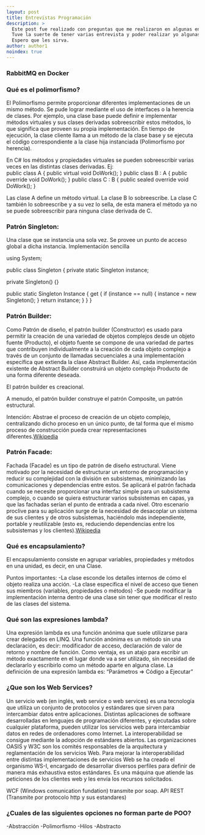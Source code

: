 ```yaml
---
layout: post
title: Entrevistas Programación
description: >
  Este post fue realizado con preguntas que me realizaron en algunas entrevistas y otras que les realizaron a algunos amigos. El objetivo de este post es refrescar algunos conocimientos que vamos perdiendo y por otra parte si es que nunca escuchaste algún de estos conceptos que los puedas aprender e implementar en tu trabajo.
  Tuve la suerte de tener varias entrevista y poder realizar yo algunas entrevistas, creo que lo más importante al margen del puesto a aspirar es poder llevarte algún aprendizaje nuevo, tanto del lado del entrevistado como del entrevistador.
  Espero que les sirva.
author: author1
noindex: true
---
```


### RabbitMQ en Docker

###  Qué es el polimorfismo?
El Polimorfismo permite proporcionar diferentes implementaciones de un mismo método. 
Se pude lograr mediante el uso de interfaces o la herencia de clases. Por ejemplo, una clase base puede definir e implementar métodos virtuales y sus clases derivadas sobreescribir estos métodos, lo que significa que proveen su propia implementación. En tiempo de ejecución, la clase cliente llama a un método de la clase base y se ejecuta el código correspondiente a la clase hija instanciada (Polimorfismo por herencia).

En C# los métodos y propiedades virtuales se pueden sobreescribir varias veces en las distintas clases derivadas. 
Ej:       
public class A
{
	public virtual void DoWork();
}
public class B : A
{
	public override void DoWork();
}
public class C : B
{
	public sealed override void DoWork();
}

Las clase A define un método virtual. La clase B lo sobreescribe. La clase C también lo sobreescribe y a su vez lo sella, de esta manera el método ya no se puede sobreescribir para ninguna clase derivada de C.

### Patrón Singleton:
Una clase que se instancia una sola vez. Se provee un punto de acceso global a dicha instancia.
Implementación sencilla 

using System;

public class Singleton
{
   private static Singleton instance;

   private Singleton() {}

   public static Singleton Instance
   {
      get 
      {
         if (instance == null)
         {
            instance = new Singleton();
         }
         return instance;
      }
   }
}


### Patrón Builder:
Como Patrón de diseño, el patrón builder (Constructor) es usado para permitir la creación de una variedad de objetos complejos desde un objeto fuente (Producto), el objeto fuente se compone de una variedad de partes que contribuyen individualmente a la creación de cada objeto complejo a través de un conjunto de llamadas secuenciales a una implementación específica que extienda la clase Abstract Builder. Así, cada implementación existente de Abstract Builder construirá un objeto complejo Producto de una forma diferente deseada.

El patrón builder es creacional.

A menudo, el patrón builder construye el patrón Composite, un patrón estructural.

Intención: Abstrae el proceso de creación de un objeto complejo, centralizando dicho proceso en un único punto, de tal forma que el mismo proceso de construcción pueda crear representaciones diferentes.[Wikipedia](https://es.wikipedia.org/wiki/Builder_(patr%C3%B3n_de_dise%C3%B1o))

### Patrón Facade:
Fachada (Facade) es un tipo de patrón de diseño estructural. Viene motivado por la necesidad de estructurar un entorno de programación y reducir su complejidad con la división en subsistemas, minimizando las comunicaciones y dependencias entre estos.
Se aplicará el patrón fachada cuando se necesite proporcionar una interfaz simple para un subsistema complejo, o cuando se quiera estructurar varios subsistemas en capas, ya que las fachadas serían el punto de entrada a cada nivel. Otro escenario proclive para su aplicación surge de la necesidad de desacoplar un sistema de sus clientes y de otros subsistemas, haciéndolo más independiente, portable y reutilizable (esto es, reduciendo dependencias entre los subsistemas y los clientes).[Wikipedia](https://es.wikipedia.org/wiki/Facade_(patr%C3%B3n_de_dise%C3%B1o))

### Qué es encapsulamiento?
El encapsulamiento consiste en agrupar variables, propiedades y métodos en una unidad, es decir, en una Clase. 

Puntos importantes: 
-La clase esconde los detalles internos de cómo el objeto realiza una acción.
-La clase especifica el nivel de acceso que tienen sus miembros (variables, propiedades o métodos) 
-Se puede modificar la implementación interna dentro de una clase sin tener que modificar el resto de las clases del sistema.

### Qué son las expresiones lambda?
Una expresión lambda es una función anónima que suele utilizarse para crear delegados en LINQ. Una función anónima es un método sin una declaración, es decir:  modificador de acceso, declaración de valor de retorno y nombre de función.
Como ventaja, es un atajo para escribir un método exactamente en el lugar donde va a ser utilizado, sin necesidad de declararlo y escribirlo como un método aparte en alguna clase.
La definición de una expresión lambda es:
	“Parámetros => Código a Ejecutar”

 ### ¿Que son los Web Services?
Un servicio web (en inglés, web service o web services) es una tecnología que utiliza un conjunto de protocolos y estándares que sirven para intercambiar datos entre aplicaciones. Distintas aplicaciones de software desarrolladas en lenguajes de programación diferentes, y ejecutadas sobre cualquier plataforma, pueden utilizar los servicios web para intercambiar datos en redes de ordenadores como Internet. La interoperabilidad se consigue mediante la adopción de estándares abiertos. Las organizaciones OASIS y W3C son los comités responsables de la arquitectura y reglamentación de los servicios Web. Para mejorar la interoperabilidad entre distintas implementaciones de servicios Web se ha creado el organismo WS-I, encargado de desarrollar diversos perfiles para definir de manera más exhaustiva estos estándares. Es una máquina que atiende las peticiones de los clientes web y les envía los recursos solicitados.

WCF (Windows comunication fundation) transmite por soap.
API REST (Transmite por protocolo http y sus estandares)

 ### ¿Cuales de las siguientes opciones no forman parte de POO?
 -Abstracción
-Polimorfismo
-Hilos
-Abstracto

